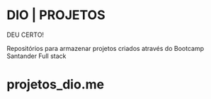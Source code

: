# DIO | PROJETOS

DEU CERTO!

Repositórios para armazenar projetos criados através do Bootcamp Santander Full stack
# projetos_dio.me
